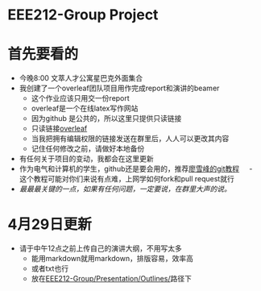 # EEE212-Group Project
# 首先要看的
- 今晚8:00 文萃人才公寓星巴克外面集合
- 我创建了一个overleaf团队项目用作完成report和演讲的beamer
   * 这个作业应该只用交一份report
   * overleaf是一个在线latex写作网站
   - 因为github 是公共的，所以这里只提供只读链接
   - 只读链接[overleaf](https://www.overleaf.com/read/qjhghfgknbsq)
   - 当我把拥有编辑权限的链接发送在群里后，人人可以更改其内容
   - 记住任何修改之前，请做好本地备份
 - 有任何关于项目的变动，我都会在这里更新
 - 作为电气和计算机的学生，github还是要会用的，推荐[廖雪峰的git教程](https://www.liaoxuefeng.com/wiki/0013739516305929606dd18361248578c67b8067c8c017b000)
      - 这个教程可能对你们来说有点难，上网学如何fork和pull request就行
 - *最最最关键的一点，如果有任何问题，一定要说，在群里大声的说。*
# 4月29日更新
- 请于中午12点之前上传自己的演讲大纲，不用写太多
    - 能用markdown就用markdown，排版容易，效率高
    - 或者txt也行
    - 放在[EEE212-Group/Presentation/Outlines/](https://github.com/Davidgzx/EEE212-Group/tree/master/Presentation/Outlines)路径下
